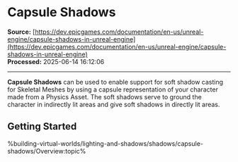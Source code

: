 # Capsule Shadows

**Source:** [https://dev.epicgames.com/documentation/en-us/unreal-engine/capsule-shadows-in-unreal-engine](https://dev.epicgames.com/documentation/en-us/unreal-engine/capsule-shadows-in-unreal-engine)  
**Processed:** 2025-06-14 16:12:06

---

**Capsule Shadows** can be used to enable support for soft shadow casting for Skeletal Meshes by using a capsule representation of your character made from a Physics Asset. The soft shadows serve to ground the character in indirectly lit areas and give soft shadows in directly lit areas.

## Getting Started

%building-virtual-worlds/lighting-and-shadows/shadows/capsule-shadows/Overview:topic%